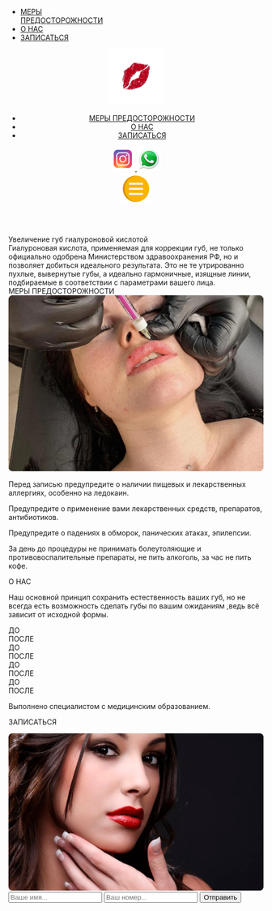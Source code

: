 <!DOCTYPE html>
<html lang="ru">
<head>
   <meta charset="UTF-8">
   <meta http-equiv="X-UA-Compatible" content="IE=edge">
   <meta name="viewport" content="width=device-width, initial-scale=1.0">
   <title>Lips</title>
   <link rel="stylesheet" href="css/style.css">
   <link rel="stylesheet" href="css/media.css">
   <link rel="stylesheet" href="css/2.css">
   <link rel="stylesheet" href="css/swiper-bundle.min.css">
   <link rel="shortcut icon" href="/img/logo.png" type="image/png">
</head>
<body>
   <ul id="slide-out" class="sidenav">
      <li class="nav_link"><a href="#warning">МЕРЫ <br>ПРЕДОСТОРОЖНОСТИ</a></li>
      <li class="nav_link"><a href="#about">О НАС</a></li>
      <li class="nav_link"><a href="#contact">ЗАПИСАТЬСЯ</a></li>
   </ul>
   <header class="header">
      <div class="container">
         <div class="head center3">
            <div class="logo">
               <img class="logo_img" src="img/logo.png" alt="some">
            </div>
            <nav class="nav">
               <ul class="ul center2">
                  <li class="li">
                     <a href="#warning" class="head_link">
                        МЕРЫ ПРЕДОСТОРОЖНОСТИ
                     </a>
                  </li>
                  <li class="li">
                     <a href="#about" class="head_link">
                        О НАС
                     </a>
                  </li>
                  <li class="li">
                     <a href="#contact" class="head_link">
                        ЗАПИСАТЬСЯ
                     </a>
                  </li>
               </ul>
            </nav>
            <div class="head_soc">
               <a href="https://instagram.com/de_lipsss?igshid=YmMyMTA2M2Y=" target="_blank">
                  <img class="soc" src="img/insta.png" alt="some">
               </a>
               <a href="https://wa.me/+79393715878" target="_blank">
                  <img class="soc" src="img/whats.png" alt="some">
               </a>
            </div>
            <div class="menu">
               <a data-target="slide-out" href="#" class="sidenav-trigger">
                  <img class="menu_img" src="img/menu.png" alt="some">
               </a>
            </div>
         </div>
      </div>
   </header>
   <div class="page1">
      <div class="container">
         <div class="page1_cont">
            <div class="page1_title center">
               Увеличение губ гиалуроновой кислотой
            </div>
            <div class="page1_text">
               Гиалуроновая кислота, применяемая для коррекции губ, не только официально одобрена 
               Министерством здравоохранения РФ, но и позволяет добиться идеального результата. Это 
               не те утрированно пухлые, вывернутые губы, а идеально гармоничные, изящные линии, подбираемые 
               в соответствии с параметрами вашего лица.
            </div>
      </div>
      </div>
   </div>
   <div id="warning" class="page2">
      <div class="container">
         <div class="page2_title title center1">
            МЕРЫ ПРЕДОСТОРОЖНОСТИ 
         </div>
         <div class="page2_cont center3">
            <div class="page2_left_img">
               <img class="page2_left_img1" src="img/cont2.jpg" alt="some">
            </div>
            <div class="page2_right">
               <div class="page_r_block_text">
                  <p class="text2">
                     Перед записью предупредите о наличии пищевых и лекарственных аллергиях, 
                     особенно на ледокаин.
                  </p>
               </div>
               <div class="page_r_block_text">
                  <p class="text2">
                     Предупредите о применение вами лекарственных средств, препаратов, антибиотиков.
                  </p>
               </div>
               <div class="page_r_block_text">
                  <p class="text2">
                     Предупредите о падениях в обморок, панических атаках, эпилепсии.
                  </p>
               </div>
               <div class="page_r_block_text">
                  <p class="text2">
                     За день до процедуры не принимать болеутоляющие и противовоспалительные 
                     препараты, не пить алкоголь, за час не пить кофе.
                  </p>
               </div>
            </div>
         </div>
      </div>
   </div>
   <div id="about" class="page3">
      <div class="container">
         <div class="page3_title center1">
            <p class="title center">
               О НАС
            </p>
         </div>
         <div class="page3_text center1">
            <p class="center">
               Наш основной принцип сохранить естественность ваших губ, но не всегда 
               есть возможность сделать губы по вашим ожиданиям ,ведь всё зависит от исходной формы. 
            </p>
         </div>
         <div class="swiper mySwiper">
            <div class="swiper-wrapper">
               <div class="swiper-slide">
                  <div class="page3_cont center3">
                     <div class="blocks3 ">
                        <div class="block3 block31">
                           <div class="bl3_text center1">
                              ДО
                           </div>
                        </div>
                        <div class="block3 block32">
                           <div class="bl3_text center1">
                              ПОСЛЕ
                           </div>
                        </div>
                     </div>
                     <div class="blocks3 bl32">
                        <div class="block3 block33">
                           <div class="bl3_text center1">
                              ДО
                           </div>
                        </div>
                        <div class="block3 block34">
                           <div class="bl3_text center1">
                              ПОСЛЕ
                           </div>
                        </div>
                     </div>
                  </div>
               </div>
               <div class="swiper-slide">
                  <div class="page3_cont center3">
                     <div class="blocks3 ">
                        <div class="block3 block35">
                           <div class="bl3_text center1">
                              ДО
                           </div>
                        </div>
                        <div class="block3 block36">
                           <div class="bl3_text center1">
                              ПОСЛЕ
                           </div>
                        </div>
                     </div>
                     <div class="blocks3 bl32">
                        <div class="block3 block37">
                           <div class="bl3_text center1">
                              ДО
                           </div>
                        </div>
                        <div class="block3 block38">
                           <div class="bl3_text center1">
                              ПОСЛЕ
                           </div>
                        </div>
                     </div>
                  </div>
               </div>
            </div>
         </div>
         <div class="page3_text_down">
            <p class="center">
               Выполнено специалистом с медицинским образованием. 
            </p>
         </div>
      </div>
   </div>
   <footer id="contact" class="footer">
      <div class="container">
         <div class="footer_title center1">
            <p class="title">
               ЗАПИСАТЬСЯ
            </p>
         </div>
         <div class="footer_cont center3">
            <div class="footer_img">
               <img class="footer_img1" src="img/footer.png" alt="some">
            </div>
            <form action="main.php" target="_blank" class="form" method="POST">
               <input type="text" name="fio" class="input for" placeholder="Ваше имя..." required>
               <input type="text" name="email" class="input for" placeholder="Ваш номер..." required>
                <input class="btn for center" value="Отправить" type="submit"/>
            </form>
         </div>
      </div>
   </footer>
   <script src="js/materialize.min.js"></script>
   <script src="js/1.js"></script>
   <script src="js/swiper-bundle.min.js"></script>
   <script src="js/main.js"></script>
</body>
</html>
